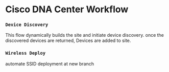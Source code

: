 # Cisco DNA Center Workflow
### `Device Discovery`
This flow dynamically builds the site and initiate device discovery.
once the discovered devices are returned, Devices are added to site.

### `Wireless Deploy`
automate SSID deployment at new branch  